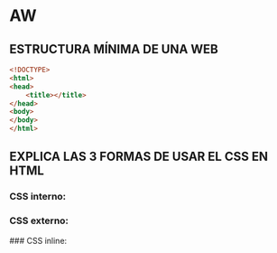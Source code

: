 # AW
## ESTRUCTURA MÍNIMA DE UNA WEB
```html
<!DOCTYPE>
<html>
<head>
	<title></title>
</head>
<body>
</body>
</html>
```
## EXPLICA LAS 3 FORMAS DE USAR EL CSS EN HTML
### CSS interno: 
<!DOCTYPE html>
<html>
<head>
    <title>Título de la página</title>
    <style type="text/css">
        div {
            background:#FFFFFF;
        }
    </style>
</head>

### CSS externo: 
<link rel="stylesheet" type="text/css" href="index.css" />
### CSS inline:
